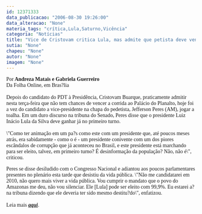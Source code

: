 ```yaml
---
id: 12371333
data_publicacao: "2006-08-30 19:26:00"
data_alteracao: "None"
materia_tags: "crítica,Lula,Saturno,Vicência"
categoria: "Notícias"
title: "Vice de Cristovam critica Lula, mas admite que petista deve vencer no 1º turno"
sutia: "None"
chapeu: "None"
autor: "None"
imagem: "None"
---
```

<p><P><FONT face=Verdana>Por<STRONG> Andreza Matais e Gabriela Guerreiro<BR></STRONG></FONT><FONT face=Verdana>Da Folha Online, em Bras?lia<BR><BR>Depois do candidato do PDT à Presidência, Cristovam Buarque, praticamente admitir nesta terça-feira que não tem chances de vencer a corrida ao Palácio do Planalto, hoje foi a vez do candidato a vice-presidente na chapa do pedetista, Jefferson Peres (AM), jogar a toalha. Em um duro discurso na tribuna do Senado, Peres disse que o presidente Luiz Inácio Lula da Silva deve ganhar já no primeiro turno. <BR><BR>\"Como ter animação em um pa?s como este com um presidente que, até poucos meses atrás, era sabidamente - como o é - um presidente conivente com um dos piores escândalos de corrupção que já aconteceu no Brasil, e este presidente está marchando para ser eleito, talvez, em primeiro turno? É desinformação da população? Não, não é\", criticou.</FONT></P></p>
<p><P><FONT face=\"Times New Roman\"><FONT face=Verdana>Peres se disse desiludido com o Congresso Nacional e adiantou aos poucos parlamentares presentes no plenário esta tarde que desistiu da vida pública. \"Não me candidatarei em 2010, não quero mais viver a vida pública. Vou cumprir o mandato que o povo do Amazonas me deu, não vou silenciar. Ele [Lula] pode ser eleito com 99,9%. Eu estarei a? na tribuna dizendo que ele deveria ter sido mesmo destitu?do\", enfatizou.<BR><BR>Leia mais <STRONG><EM><A href=\"https://www1.folha.uol.com.br/folha/brasil/ult96u82256.shtml\" target=_blank>aqui</A></EM></STRONG>.</P></FONT></FONT> </p>
